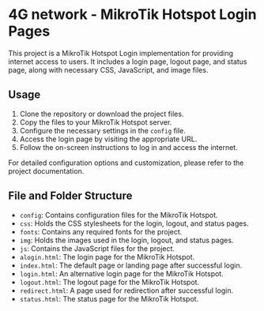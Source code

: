 # 4G network - MikroTik Hotspot Login Pages

This project is a MikroTik Hotspot Login implementation for providing internet access to users. It includes a login page, logout page, and status page, along with necessary CSS, JavaScript, and image files.

## Usage

1. Clone the repository or download the project files.
2. Copy the files to your MikroTik Hotspot server.
3. Configure the necessary settings in the `config` file.
4. Access the login page by visiting the appropriate URL.
5. Follow the on-screen instructions to log in and access the internet.

For detailed configuration options and customization, please refer to the project documentation.

## File and Folder Structure

- `config`: Contains configuration files for the MikroTik Hotspot.
- `css`: Holds the CSS stylesheets for the login, logout, and status pages.
- `fonts`: Contains any required fonts for the project.
- `img`: Holds the images used in the login, logout, and status pages.
- `js`: Contains the JavaScript files for the project.
- `alogin.html`: The login page for the MikroTik Hotspot.
- `index.html`: The default page or landing page after successful login.
- `login.html`: An alternative login page for the MikroTik Hotspot.
- `logout.html`: The logout page for the MikroTik Hotspot.
- `redirect.html`: A page used for redirection after successful login.
- `status.html`: The status page for the MikroTik Hotspot.
